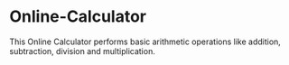 # Online-Calculator
This Online Calculator  performs basic arithmetic operations like addition, subtraction, division and multiplication.
